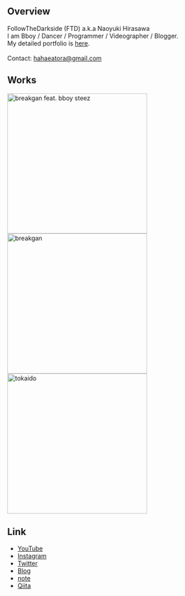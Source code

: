 ## Overview
FollowTheDarkside (FTD) a.k.a Naoyuki Hirasawa
<br>
I am Bboy / Dancer / Programmer / Videographer / Blogger.
<br>
My detailed portfolio is [here](https://hahaeatora.hateblo.jp/entry/2017/12/28/042438).
<br><br>
Contact: hahaeatora@gmail.com
## Works
<a href="https://youtu.be/tQmTFtPibCE"><img src="https://user-images.githubusercontent.com/9309605/111227324-bc89ee00-8625-11eb-92b5-17bd5cca9275.jpg" width="320px" height="320px" alt="breakgan feat. bboy steez"></a>
<br>
<a href="https://youtu.be/WRGNWCJfY1U"><img src="https://user-images.githubusercontent.com/9309605/111227953-bf391300-8626-11eb-9580-cf871576ae44.png" width="320px" height="320px" alt="breakgan"></a>
<br>
<a href="https://youtu.be/stGOXrW_BLM"><img src="https://user-images.githubusercontent.com/9309605/111226667-cf4ff300-8624-11eb-8aeb-5c526c9c0848.png" width="320px" height="320px" alt="tokaido"></a>
## Link
- [YouTube](https://www.youtube.com/c/FTD22)
- [Instagram](https://www.instagram.com/followthedarkside/)
- [Twitter](https://twitter.com/eatora22)
- [Blog](https://hahaeatora.hateblo.jp)
- [note](https://note.com/hahaeatora)
- [Qiita](https://qiita.com/FollowTheDarkside)
